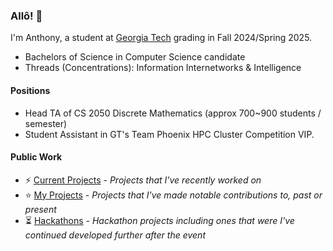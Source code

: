 ### Allô! 👋

<!--
**Zanger67/Zanger67** is a ✨ _special_ ✨ repository because its `README.md` (this file) appears on your GitHub profile.

Here are some ideas to get you started:

- 🔭 I’m currently working on ...
- 🌱 I’m currently learning ...
- 👯 I’m looking to collaborate on ...
- 🤔 I’m looking for help with ...
- 💬 Ask me about ...
- 📫 How to reach me: ...
- 😄 Pronouns: ...
- ⚡ Fun fact: ...
-->

I'm Anthony, a student at [Georgia Tech](https://www.gatech.edu/) grading in Fall 2024/Spring 2025. 
- Bachelors of Science in Computer Science candidate
- Threads (Concentrations): Information Internetworks & Intelligence

#### Positions
- Head TA of CS 2050 Discrete Mathematics (approx 700\~900 students / semester)
- Student Assistant in GT's Team Phoenix HPC Cluster Competition VIP.

#### Public Work
- ⚡ [Current Projects](https://github.com/stars/Zanger67/lists/my-projects) - _Projects that I've recently worked on_
- ⭐ [My Projects](https://github.com/stars/Zanger67/lists/current-projects) - _Projects that I've made notable contributions to, past or present_
- ⏳ [Hackathons](https://github.com/stars/Zanger67/lists/hackathons) - _Hackathon projects including ones that were I've continued developed further after the event_
